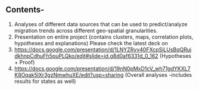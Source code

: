 ## Contents-

1. Analyses of different data sources that can be used to predict/analyze migration trends across different geo-spatial granularities.
2. Presentation on entire project (contains clusters, maps, correlation plots, hypotheses and explanations) Please check the latest deck on 
1. https://docs.google.com/presentation/d/1LNYZRyv40FXcpSjLUsBqQRujdkhnpCdhuFh5puPLQko/edit#slide=id.g8d0af6331d_0_162 (Hypotheses + Proof)
2. https://docs.google.com/presentation/d/19nN0pMxD1cV_wh71gdYKXL7K8Oqak5lXr3gzNmwhuXE/edit?usp=sharing (Overall analyses -includes results for states as well)
